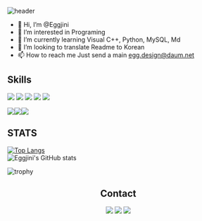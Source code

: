 ![header](https://capsule-render.vercel.app/api?type=waving&color=AFD1EF&height=200&section=header&text=Eggjini's%20GitHub&fontSize=45)
- 👋 Hi, I’m @Eggjini
- 👀 I’m interested in Programing
- 🌱 I’m currently learning Visual C++, Python, MySQL, Md
- 💞️ I’m looking to translate Readme to Korean
- 📫 How to reach me Just send a main <egg.design@daum.net>
## **Skills**

<img src="https://img.shields.io/badge/C++-1E2B67?style=for-the-badge&logo=C%2B%2B&logoColor=ffffff"/>  <img src="https://img.shields.io/badge/Python-3776AB?style=for-the-badge&logo=python&logoColor=ffffff"/>  <img src="https://img.shields.io/badge/Html5-E34F26?style=for-the-badge&logo=html5&logoColor=ffffff"/>  <img src="https://img.shields.io/badge/MySQL-4479A1?style=for-the-badge&logo=MySQL&logoColor=ffffff"/>   <img src="https://img.shields.io/badge/MarkDown-000000?style=for-the-badge&logo=Markdown&logoColor=ffffff"/>  

<img src="https://img.shields.io/badge/illustrator-FF9A00?style=for-the-badge&logo=Adobe illustrator&logoColor=ffffff"/><img src="https://img.shields.io/badge/Photoshop-31A8FF?style=for-the-badge&logo=Adobe photoshop&logoColor=ffffff"/><img src="https://img.shields.io/badge/Premiere Pro-9999FF?style=for-the-badge&logo=Adobe Premiere pro&logoColor=ffffff"/>  

## STATS
[![Top Langs](https://github-readme-stats.vercel.app/api/top-langs/?username=Eggjini&theme=radical&layout=compact&)](https://github.com/Eggjini/github-readme-stats)  
![Eggjini's GitHub stats](https://github-readme-stats.vercel.app/api?username=Eggjini&theme=radical&show_icons=true)


![trophy](https://github-profile-trophy.vercel.app/?username=Eggjini&theme=radical)

## <center> Contact </center>
<center>
<a href="https://eggdesign.tistory.com" target="_blank"><img src="https://img.shields.io/badge/Tistory-000000?style=for-the-badge&logo=&logoColor=white"/></a> 
<a href="mailto:egg.design@daum.net" target="_blank"><img src="https://img.shields.io/badge/mail-EA4335?style=for-the-badge&logo=gmail&logoColor=white"/></a>
<a href="https://github.com/Eggjini" target="_blank"><img src="https://img.shields.io/badge/github-181717?style=for-the-badge&logo=github&logoColor=white"/></a>
